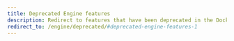 ```yaml
---
title: Deprecated Engine features
description: Redirect to features that have been deprecated in the Docker Engine.
redirect_to: /engine/deprecated/#deprecated-engine-features-1
---
```

